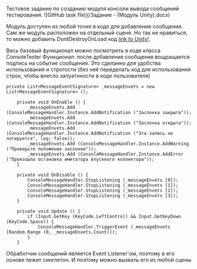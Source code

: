 Тестовое задание по созданию модуля консоли вывода сообщений тестирования.
![GitHub task file](/Задание - (Модуль Unity).docx)

Модуль доступен из любой точке в коде для добавление сообщения.
Сам же модуль расположен на отдельный сцене.
Но так не нравиться, то можно добавить DontDestroyOnLoad код [link to Unity!](https://docs.unity3d.com/ScriptReference/Object.DontDestroyOnLoad.html).

Весь базовый функционал можно посмотреть в коде класса ConsoleTester
Функционал: после добавления сообщения вощращается подпись на событие сообщения.
Это сделанно для удобства использования и строгости (без неё переделать код для использования строк, чтобы внесло запуатнности в коде пользователя)
```
private List<MessageEventSignature> _messageEnvets = new List<MessageEventSignature> ();

	private void OnEnable () {
		_messageEnvets.Add (ConsoleMessageHandler.Instance.AddNotification ("Заслонка закрыта"));
		_messageEnvets.Add (ConsoleMessageHandler.Instance.AddNotification ("Заслонка открыта"));
		_messageEnvets.Add (ConsoleMessageHandler.Instance.AddNotification ("Эта запись не логируется", log: false));
		_messageEnvets.Add (ConsoleMessageHandler.Instance.AddWarning ("Проверьте положение заслонки"));
		_messageEnvets.Add (ConsoleMessageHandler.Instance.AddError ("Произошла остановка имитатора впускного коллектора"));
	}

	private void OnDisable () {
		ConsoleMessageHandler.StopListening (_messageEnvets [0]);
		ConsoleMessageHandler.StopListening (_messageEnvets [1]);
		ConsoleMessageHandler.StopListening (_messageEnvets [2]);
		ConsoleMessageHandler.StopListening (_messageEnvets [3]);
	}

	private void Update () {
		if (Input.GetKey (KeyCode.LeftControl) && Input.GetKeyDown (KeyCode.Space)) {
			ConsoleMessageHandler.TriggerEvent (_messageEnvets [Random.Range (0, _messageEnvets.Count)]);
		}
	}
```

Обработчик сообщений является Event Listener'ом, поэтому в его основе лежит синглетон. И поэтому можно вызвать его из любой сцены

